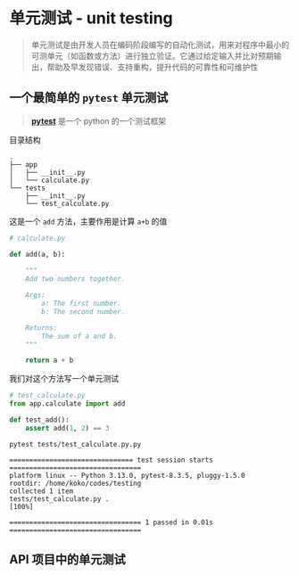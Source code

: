 # 单元测试 - unit testing

> 单元测试是由开发人员在编码阶段编写的自动化测试，用来对程序中最小的可测单元（如函数或方法）进行独立验证。它通过给定输入并比对预期输出，帮助及早发现错误、支持重构，提升代码的可靠性和可维护性

## 一个最简单的 `pytest` 单元测试

> **[pytest](https://docs.pytest.org/en/stable/index.html)** 是一个 python 的一个测试框架

目录结构

```
.
├── app
│   ├── __init__.py
│   └── calculate.py
└── tests
    ├── __init__.py
    └── test_calculate.py
```

这是一个 `add` 方法，主要作用是计算 `a+b` 的值

```python
# calculate.py

def add(a, b):
    
    """
    Add two numbers together.

    Args:
        a: The first number.
        b: The second number.

    Returns:
        The sum of a and b.
    """

    return a + b
```

我们对这个方法写一个单元测试

```python
# test_calculate.py
from app.calculate import add

def test_add():
    assert add(1, 2) == 3
```

```shell
pytest tests/test_calculate.py.py 

=============================== test session starts =================================
platform linux -- Python 3.13.0, pytest-8.3.5, pluggy-1.5.0
rootdir: /home/koko/codes/testing
collected 1 item                                                                                                                                     
tests/test_calculate.py .                                                      [100%]

================================= 1 passed in 0.01s =================================
```



## API 项目中的单元测试

